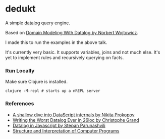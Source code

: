 # dedukt

A simple [datalog](https://en.wikipedia.org/wiki/Datalog) query engine.

Based on [Domain Modeling With Datalog by Norbert Wojtowicz](https://www.youtube.com/watch?v=oo-7mN9WXTw).

I made this to run the examples in the above talk.

It's currently very basic.
It supports variables, joins and not much else.
It's yet to implement rules and recursively querying on facts.

### Run Locally

Make sure Clojure is installed.

``` shell
clojure -M:repl # starts up a nREPL server
```

### References

- [A shallow dive into DataScript internals by Nikita Prokopov](https://tonsky.me/blog/datascript-internals/)
- [Writing the Worst Datalog Ever in 26loc by Christophe Grand   ](https://buttondown.com/tensegritics-curiosities/archive/writing-the-worst-datalog-ever-in-26loc/)
- [Datalog in Javascript by Stepan Parunashvili](https://www.instantdb.com/essays/datalogjs)
- [Structure and Interpretation of Computer Programs](https://sarabander.github.io/sicp/html/4_002e4.xhtml#g_t4_002e4)

